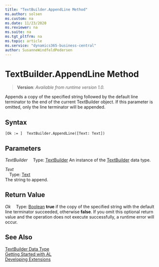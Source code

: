 ```yaml
---
title: "TextBuilder.AppendLine Method"
ms.author: solsen
ms.custom: na
ms.date: 11/23/2020
ms.reviewer: na
ms.suite: na
ms.tgt_pltfrm: na
ms.topic: article
ms.service: "dynamics365-business-central"
author: SusanneWindfeldPedersen
---
```

[//]: # (START>DO_NOT_EDIT)
[//]: # (IMPORTANT:Do not edit any of the content between here and the END>DO_NOT_EDIT.)
[//]: # (Any modifications should be made in the .xml files in the ModernDev repo.)
# TextBuilder.AppendLine Method
> **Version**: _Available from runtime version 1.0._

Appends a copy of the specified string followed by the default line terminator to the end of the current TextBuilder object. If this parameter is omitted, only the line terminator will be appended.


## Syntax
```
[Ok := ]  TextBuilder.AppendLine([Text: Text])
```
## Parameters
*TextBuilder*
&emsp;Type: [TextBuilder](textbuilder-data-type.md)
An instance of the [TextBuilder](textbuilder-data-type.md) data type.

*Text*  
&emsp;Type: [Text](../text/text-data-type.md)  
The string to append.  


## Return Value
*Ok*
&emsp;Type: [Boolean](../boolean/boolean-data-type.md)
**true** if the copy of the specified string with the default line terminator succeeded, otherwise **false**. If you omit this optional return value and the operation does not execute successfully, a runtime error will occur.  


[//]: # (IMPORTANT: END>DO_NOT_EDIT)
## See Also
[TextBuilder Data Type](textbuilder-data-type.md)  
[Getting Started with AL](../../devenv-get-started.md)  
[Developing Extensions](../../devenv-dev-overview.md)